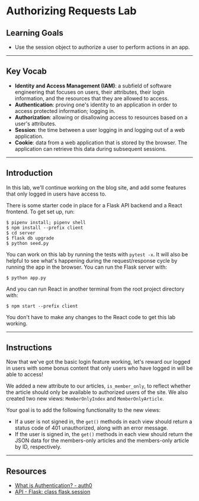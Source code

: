 # Authorizing Requests Lab

## Learning Goals

- Use the session object to authorize a user to perform actions in an app.

***

## Key Vocab

- **Identity and Access Management (IAM)**: a subfield of software engineering that
  focuses on users, their attributes, their login information, and the resources
  that they are allowed to access.
- **Authentication**: proving one's identity to an application in order to
  access protected information; logging in.
- **Authorization**: allowing or disallowing access to resources based on a
  user's attributes.
- **Session**: the time between a user logging in and logging out of a web
  application.
- **Cookie**: data from a web application that is stored by the browser. The
  application can retrieve this data during subsequent sessions.

***

## Introduction

In this lab, we'll continue working on the blog site, and add some features that
only logged in users have access to.

There is some starter code in place for a Flask API backend and a React frontend.
To get set up, run:

```console
$ pipenv install; pipenv shell
$ npm install --prefix client
$ cd server
$ flask db upgrade
$ python seed.py
```

You can work on this lab by running the tests with `pytest -x`. It will also be
helpful to see what's happening during the request/response cycle by running the
app in the browser. You can run the Flask server with:

```console
$ python app.py
```

And you can run React in another terminal from the root project directory with:

```console
$ npm start --prefix client
```

You don't have to make any changes to the React code to get this lab working.

***

## Instructions

Now that we've got the basic login feature working, let's reward our logged
in users with some bonus content that only users who have logged in will be able
to access!

We added a new attribute to our articles, `is_member_only`, to reflect whether
the article should only be available to authorized users of the site. We also
created two new views: `MemberOnlyIndex` and `MemberOnlyArticle`.

Your goal is to add the following functionality to the new views:

- If a user is not signed in, the `get()` methods in each view should return a
  status code of 401 unauthorized, along with an error message.
- If the user is signed in, the `get()` methods in each view should return the
  JSON data for the members-only articles and the members-only article by ID, respectively.

***

## Resources

- [What is Authentication? - auth0](https://auth0.com/intro-to-iam/what-is-authentication)
- [API - Flask: class flask.session](https://flask.palletsprojects.com/en/2.2.x/api/#flask.session)
